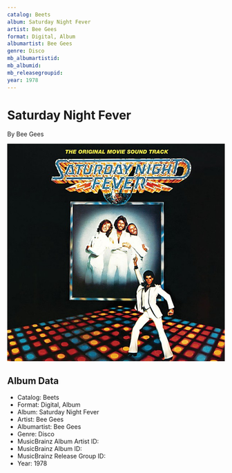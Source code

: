 ```yaml
---
catalog: Beets
album: Saturday Night Fever
artist: Bee Gees
format: Digital, Album
albumartist: Bee Gees
genre: Disco
mb_albumartistid: 
mb_albumid: 
mb_releasegroupid: 
year: 1978
---
```


# Saturday Night Fever

By Bee Gees

![](../../assets/beetscovers/Bee_Gees-Saturday_Night_Fever.jpg)

## Album Data

- Catalog: Beets
- Format: Digital, Album
- Album: Saturday Night Fever
- Artist: Bee Gees
- Albumartist: Bee Gees
- Genre: Disco
- MusicBrainz Album Artist ID: 
- MusicBrainz Album ID: 
- MusicBrainz Release Group ID: 
- Year: 1978

